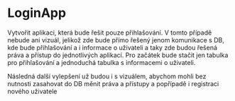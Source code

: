 # LoginApp

Vytvořit aplikaci, která bude řešit pouze přihlašování. V tomto případě nebude ani vizuál, jelikož zde bude přímo řešený jenom komunikace s DB, kde bude přihlašování a i informace o uživateli a taky zde budou řešená práva a přístup do jednotlivých aplikací. Pro začátek bude stačit jen tabulka pro přihlašování a jednoduchá tabulka s informacemi o uživateli.

Následná další vylepšení už budou i s vizuálem, abychom mohli bez nutnosti zasahovat do DB měnit práva a přístupy a popřípadě i registraci nového uživatele
